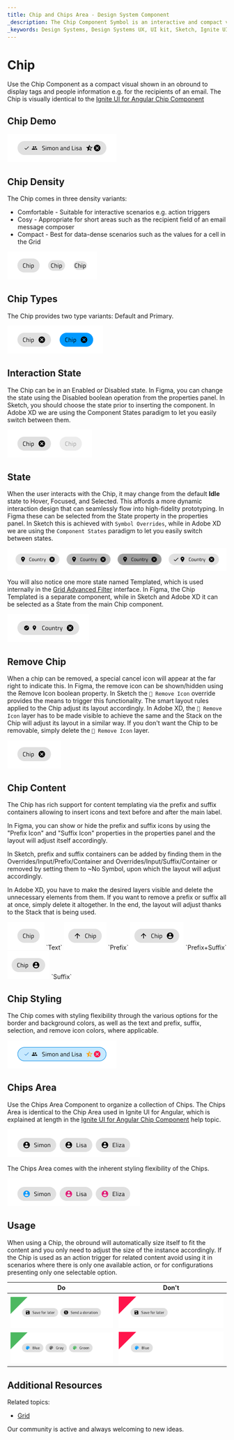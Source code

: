 ```yaml
---
title: Chip and Chips Area - Design System Component
_description: The Chip Component Symbol is an interactive and compact visual shown in an obround. The Chips Area Component Symbol represents a collection of Chip Components.
_keywords: Design Systems, Design Systems UX, UI kit, Sketch, Ignite UI for Angular, Sketch to Angular, Sketch to Angular, Angular, Angular Design System, Export code from Sketch, Design Kits for Angular, Sketch HTML, Sketch to HTML, Sketch UI kits, Figma, Figma to Angular, Export code from Figma, Figma HTML, Figma to HTML, Figma UI kits
---
```


# Chip

Use the Chip Component as a compact visual shown in an obround to display tags and people information e.g. for the recipients of an email. The Chip is visually identical to the [Ignite UI for Angular Chip Component](https://www.infragistics.com/products/ignite-ui-angular/angular/components/chip.html)

## Chip Demo

<img class="responsive-img" src="../images/chip_demo.png" srcset="../images/chip_demo@2x.png 2x" />

## Chip Density

The Chip comes in three density variants:

- Comfortable - Suitable for interactive scenarios e.g. action triggers
- Cosy - Appropriate for short areas such as the recipient field of an email message composer
- Compact - Best for data-dense scenarios such as the values for a cell in the Grid

<img class="responsive-img" src="../images/chip_density.png" srcset="../images/chip_density@2x.png 2x" />

## Chip Types

The Chip provides two type variants: Default and Primary.

<img class="responsive-img" src="../images/chip_type.png" srcset="../images/chip_type@2x.png 2x" />

## Interaction State

The Chip can be in an Enabled or Disabled state. In Figma, you can change the state using the Disabled boolean operation from the properties panel. In Sketch, you should choose the state prior to inserting the component. In Adobe XD we are using the Component States paradigm to let you easily switch between them.

<img class="responsive-img" src="../images/chip_interaction.png" srcset="../images/chip_interaction@2x.png 2x" />

## State

When the user interacts with the Chip, it may change from the default **Idle** state to Hover, Focused, and Selected. This affords a more dynamic interaction design that can seamlessly flow into high-fidelity prototyping. In Figma these can be selected from the State property in the properties panel. In Sketch this is achieved with `Symbol Overrides`, while in Adobe XD we are using the `Component States` paradigm to let you easily switch between states.

<img class="responsive-img" src="../images/chip_state.png" srcset="../images/chip_state@2x.png 2x" />

You will also notice one more state named Templated, which is used internally in the [Grid Advanced Filter](grid-advanced-filter.md) interface. In Figma, the Chip Templated is a separate component, while in Sketch and Adobe XD it can be selected as a State from the main Chip component.

<img class="responsive-img" src="../images/chip_templated.png" srcset="../images/chip_templated@2x.png 2x" />

## Remove Chip

When a chip can be removed, a special cancel icon will appear at the far right to indicate this. In Figma, the remove icon can be shown/hidden using the Remove Icon boolean property. In Sketch the `🔣 Remove Icon` override provides the means to trigger this functionality. The smart layout rules applied to the Chip adjust its layout accordingly. In Adobe XD, the `🔣 Remove Icon` layer has to be made visible to achieve the same and the Stack on the Chip will adjust its layout in a similar way. If you don't want the Chip to be removable, simply delete the `🔣 Remove Icon` layer.

<img class="responsive-img" src="../images/chip_idle_removable.png" srcset="../images/chip_idle_removable@2x.png 2x" />

## Chip Content

The Chip has rich support for content templating via the prefix and suffix containers allowing to insert icons and text before and after the main label. 

In Figma, you can show or hide the prefix and suffix icons by using the "Prefix Icon" and "Suffix Icon" properties in the properties panel and the layout will adjust itself accordingly.

In Sketch, prefix and suffix containers can be added by finding them in the Overrides/Input/Prefix/Container and Overrides/Input/Suffix/Container or removed by setting them to ~No Symbol, upon which the layout will adjust accordingly. 

In Adobe XD, you have to make the desired layers visible and delete the unnecessary elements from them. If you want to remove a prefix or suffix all at once, simply delete it altogether. In the end, the layout will adjust thanks to the Stack that is being used.

<img class="responsive-img" src="../images/chip_comfy.png" srcset="../images/chip_comfy@2x.png 2x" />
`Text`

<img class="responsive-img" src="../images/chip_prefix.png" srcset="../images/chip_prefix@2x.png 2x" />
`Prefix`

<img class="responsive-img" src="../images/chip_prefix_suffix.png" srcset="../images/chip_prefix_suffix@2x.png 2x" />
`Prefix+Suffix`

<img class="responsive-img" src="../images/chip_suffix.png" srcset="../images/chip_suffix@2x.png 2x" />
`Suffix`

## Chip Styling

The Chip comes with styling flexibility through the various options for the border and background colors, as well as the text and prefix, suffix, selection, and remove icon colors, where applicable.

<img class="responsive-img" src="../images/chip_styling.png" srcset="../images/chip_styling@2x.png 2x" />

## Chips Area

Use the Chips Area Component to organize a collection of Chips. The Chips Area is identical to the Chip Area used in Ignite UI for Angular, which is explained at length in the [Ignite UI for Angular Chip Component](https://www.infragistics.com/products/ignite-ui-angular/angular/components/chip.html) help topic.

<img class="responsive-img" src="../images/chips_area_demo.png" srcset="../images/chips_area_demo@2x.png 2x" />

The Chips Area comes with the inherent styling flexibility of the Chips.

<img class="responsive-img" src="../images/chips_area_styling.png" srcset="../images/chips_area_styling@2x.png 2x" />

## Usage

When using a Chip, the obround will automatically size itself to fit the content and you only need to adjust the size of the instance accordingly. If the Chip is used as an action trigger for related content avoid using it in scenarios where there is only one available action, or for configurations presenting only one selectable option.

| Do                                                                         | Don't                                                                          |
| -------------------------------------------------------------------------- | ------------------------------------------------------------------------------ |
| |
| <img class="responsive-img" src="../images/chip_do1.png" srcset="../images/chip_do1@2x.png 2x" /> | <img class="responsive-img" src="../images/chip_dont1.png" srcset="../images/chip_dont1@2x.png 2x" /> |
| <img class="responsive-img" src="../images/chip_do2.png" srcset="../images/chip_do2@2x.png 2x" /> | <img class="responsive-img" src="../images/chip_dont2.png" srcset="../images/chip_dont2@2x.png 2x" /> |



## Additional Resources

Related topics:

- [Grid](grid.md)
  <div class="divider--half"></div>

Our community is active and always welcoming to new ideas.
